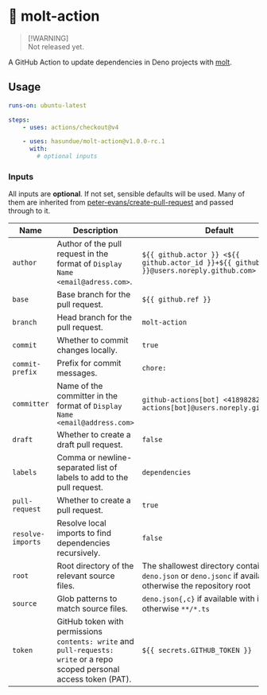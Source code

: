 # 🦕 molt-action

> [!WARNING]\
> Not released yet.

A GitHub Action to update dependencies in Deno projects with
[molt](https://github.com/hasundue/molt).

## Usage

```yaml
runs-on: ubuntu-latest

steps:
    - uses: actions/checkout@v4

    - uses: hasundue/molt-action@v1.0.0-rc.1
      with:
        # optional inputs
```

### Inputs

All inputs are **optional**. If not set, sensible defaults will be used. Many of
them are inherited from
[peter-evans/create-pull-request](https://github.com/peter-evans/create-pull-request)
and passed through to it.

| Name              | Description                                                                                                              | Default                                                                                                     |
| ----------------- | ------------------------------------------------------------------------------------------------------------------------ | ----------------------------------------------------------------------------------------------------------- |
| `author`          | Author of the pull request in the format of `Display Name <email@adress.com>`.                                           | `${{ github.actor }} <${{ github.actor_id }}+${{ github.actor }}@users.noreply.github.com>`                 |
| `base`            | Base branch for the pull request.                                                                                        | `${{ github.ref }}`                                                                                         |
| `branch`          | Head branch for the pull request.                                                                                        | `molt-action`                                                                                               |
| `commit`          | Whether to commit changes locally.                                                                                       | `true`                                                                                                      |
| `commit-prefix`   | Prefix for commit messages.                                                                                              | `chore:`                                                                                                    |
| `committer`       | Name of the committer in the format of `Display Name <email@address.com>`                                                | `github-actions[bot] <41898282+github-actions[bot]@users.noreply.github.com>`                               |
| `draft`           | Whether to create a draft pull request.                                                                                  | `false`                                                                                                     |
| `labels`          | Comma or newline-separated list of labels to add to the pull request.                                                    | `dependencies`                                                                                              |
| `pull-request`    | Whether to create a pull request.                                                                                        | `true`                                                                                                      |
| `resolve-imports` | Resolve local imports to find dependencies recursively.                                                                  | `false`                                                                                                     |
| `root`            | Root directory of the relevant source files.                                                                             | The shallowest directory containing `deno.json` or `deno.jsonc` if available, otherwise the repository root |
| `source`          | Glob patterns to match source files.                                                                                     | `deno.json{,c}` if available with imports, otherwise `**/*.ts`                                              |
| `token`           | GitHub token with permissions `contents: write` and `pull-requests: write` or a repo scoped personal access token (PAT). | `${{ secrets.GITHUB_TOKEN }}`                                                                               |
